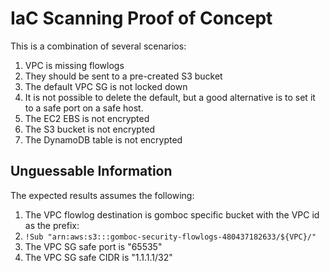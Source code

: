 # IaC Scanning Proof of Concept

This is a combination of several scenarios:

1. VPC is missing flowlogs
  1. They should be sent to a pre-created S3 bucket
2. The default VPC SG is not locked down
  1. It is not possible to delete the default, but a good alternative is to set it to a safe port on a safe host.
3. The EC2 EBS is not encrypted
4. The S3 bucket is not encrypted
5. The DynamoDB table is not encrypted

## Unguessable Information

The expected results assumes the following:

1. The VPC flowlog destination is gomboc specific bucket with the VPC id as the prefix:
  1. `!Sub "arn:aws:s3:::gomboc-security-flowlogs-480437182633/${VPC}/"`
2. The VPC SG safe port is "65535"
3. The VPC SG safe CIDR is "1.1.1.1/32"
